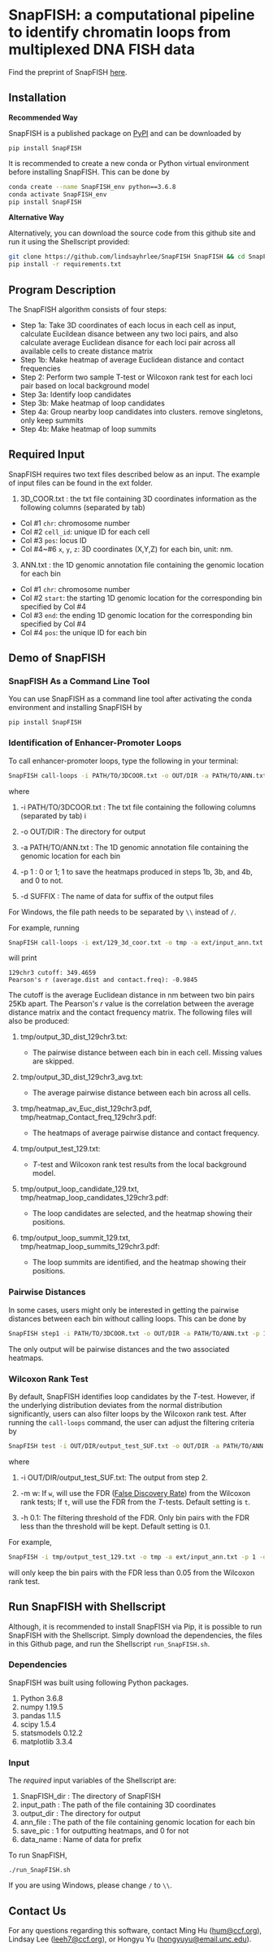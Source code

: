 # SnapFISH: a computational pipeline to identify chromatin loops from multiplexed DNA FISH data

Find the preprint of SnapFISH [here](https://www.biorxiv.org/content/10.1101/2022.12.16.520793v1).

## Installation
**Recommended Way**

SnapFISH is a published package on [PyPI](https://pypi.org/project/SnapFISH/0.1.0/) and can be downloaded by 

`pip install SnapFISH`

It is recommended to create a new conda or Python virtual environment before installing SnapFISH. This can be done by 

```bash
conda create --name SnapFISH_env python==3.6.8
conda activate SnapFISH_env
pip install SnapFISH
```
**Alternative Way**

Alternatively, you can download the source code from this github site and run it using the Shellscript provided:

```bash
git clone https://github.com/lindsayhrlee/SnapFISH SnapFISH && cd SnapFISH
pip install -r requirements.txt
```

## Program Description

The SnapFISH algorithm consists of four steps:

* Step 1a: Take 3D coordinates of each locus in each cell as input, calculate Eucildean disance between any two loci pairs, and also calculate average Euclidean disance for each loci pair across all available cells to create distance matrix        
* Step 1b: Make heatmap of average Euclidean distance and contact frequencies                    
* Step 2: Perform two sample T-test or Wilcoxon rank test for each loci pair based on local background model               
* Step 3a: Identify loop candidates        
* Step 3b: Make heatmap of loop candidates               
* Step 4a: Group nearby loop candidates into clusters. remove singletons, only keep summits              
* Step 4b: Make heatmap of loop summits

## Required Input

SnapFISH requires two text files described below as an input. The example of input files can be found in the ext folder.

1. 3D_COOR.txt : the txt file containing 3D coordinates information as the following columns (separated by tab)
  * Col #1 `chr`: chromosome number
  * Col #2 `cell_id`: unique ID for each cell
  * Col #3 `pos`: locus ID
  * Col #4~#6 `x`, `y`, `z`: 3D coordinates (X,Y,Z) for each bin, unit: nm.


3. ANN.txt : the 1D genomic annotation file containing the genomic location for each bin
  * Col #1 `chr`: chromosome number
  * Col #2 `start`: the starting 1D genomic location for the corresponding bin specified by Col #4
  * Col #3 `end`: the ending 1D genomic location for the corresponding bin specified by Col #4
  * Col #4 `pos`: the unique ID for each bin
  

## Demo of SnapFISH

### SnapFISH As a Command Line Tool

You can use SnapFISH as a command line tool after activating the conda environment and installing SnapFISH by 

`pip install SnapFISH`
### Identification of Enhancer-Promoter Loops

To call enhancer-promoter loops, type the following in your terminal:

```bash
SnapFISH call-loops -i PATH/TO/3DCOOR.txt -o OUT/DIR -a PATH/TO/ANN.txt -p 1 -d SUFFIX
```

where

1. -i PATH/TO/3DCOOR.txt : The txt file containing the following columns (separated by tab) i

2. -o OUT/DIR : The directory for output

3. -a PATH/TO/ANN.txt : The 1D genomic annotation file containing the genomic location for each bin 

4. -p 1 : 0 or 1; 1 to save the heatmaps produced in steps 1b, 3b, and 4b, and 0 to not. 

5. -d SUFFIX : The name of data for suffix of the output files

For Windows, the file path needs to be separated by `\\` instead of `/`.

For example, running 

```bash
SnapFISH call-loops -i ext/129_3d_coor.txt -o tmp -a ext/input_ann.txt -p 1 -d 129
```

will print 

```
129chr3 cutoff: 349.4659
Pearson's r (average.dist and contact.freq): -0.9845
```

The cutoff is the average Euclidean distance in nm between two bin pairs 25Kb apart. The Pearson's *r* value is the correlation between the average distance matrix and the contact frequency matrix. The following files will also be produced:

1. tmp/output_3D_dist_129chr3.txt: 
    - The pairwise distance between each bin in each cell. Missing values are skipped.

2. tmp/output_3D_dist_129chr3_avg.txt: 
    - The average pairwise distance between each bin across all cells. 

3. tmp/heatmap_av_Euc_dist_129chr3.pdf, tmp/heatmap_Contact_freq_129chr3.pdf: 
    - The heatmaps of average pairwise distance and contact frequency.

4. tmp/output_test_129.txt: 
    - *T*-test and Wilcoxon rank test results from the local background model.

5. tmp/output_loop_candidate_129.txt, tmp/heatmap_loop_candidates_129chr3.pdf: 
    - The loop candidates are selected, and the heatmap showing their positions.

6. tmp/output_loop_summit_129.txt, tmp/heatmap_loop_summits_129chr3.pdf: 
    - The loop summits are identified, and the heatmap showing their positions.

### Pairwise Distances

In some cases, users might only be interested in getting the pairwise distances between each bin without calling loops. This can be done by

```bash
SnapFISH step1 -i PATH/TO/3DCOOR.txt -o OUT/DIR -a PATH/TO/ANN.txt -p 1 -d SUFFIX
```

The only output will be pairwise distances and the two associated heatmaps.

### Wilcoxon Rank Test

By default, SnapFISH identifies loop candidates by the *T*-test. However, if the underlying distribution deviates from the normal distribution significantly, users can also filter loops by the Wilcoxon rank test. After running the `call-loops` command, the user can adjust the filtering criteria by

```bash
SnapFISH test -i OUT/DIR/output_test_SUF.txt -o OUT/DIR -a PATH/TO/ANN.txt -p 1 -d SUFFIX -m w -h 0.1
```

where 

1. -i OUT/DIR/output_test_SUF.txt: The output from step 2.

2. -m w: If `w`, will use the FDR ([False Discovery Rate](https://en.wikipedia.org/wiki/False_discovery_rate)) from the Wilcoxon rank tests; If `t`, will use the FDR from the *T*-tests. Default setting is `t`.

3. -h 0.1: The filtering threshold of the FDR. Only bin pairs with the FDR less than the threshold will be kept. Default setting is 0.1.

For example,

```bash
SnapFISH -i tmp/output_test_129.txt -o tmp -a ext/input_ann.txt -p 1 -d 129 -m w -h 0.05
```

will only keep the bin pairs with the FDR less than 0.05 from the Wilcoxon rank test.

## Run SnapFISH with Shellscript
Although, it is recommended to install SnapFISH via Pip, it is possible to run SnapFISH with the Shellscript. Simply download the dependencies, the files in this Github page, and run the Shellscript `run_SnapFISH.sh`.

### Dependencies
SnapFISH was built using following Python packages.

1. Python 3.6.8
2. numpy 1.19.5
3. pandas 1.1.5
5. scipy 1.5.4
6. statsmodels 0.12.2
7. matplotlib 3.3.4

### Input
The *required* input variables of the Shellscript are:

1. SnapFISH_dir : The directory of SnapFISH
2. input_path : The path of the file containing 3D coordinates
3. output_dir : The directory for output
4. ann_file : The path of the file containing genomic location for each bin
5. save_pic : 1 for outputting heatmaps, and 0 for not
6. data_name : Name of data for prefix

To run SnapFISH,
```
./run_SnapFISH.sh
```

If you are using Windows, please change `/` to `\\`.

## Contact Us
For any questions regarding this software, contact Ming Hu (hum@ccf.org), Lindsay Lee (leeh7@ccf.org), or Hongyu Yu (hongyuyu@email.unc.edu).

